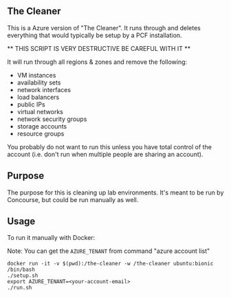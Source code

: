 ## The Cleaner

This is a Azure version of "The Cleaner".  It runs through and deletes everything that would typically be setup by a PCF installation.

** THIS SCRIPT IS VERY DESTRUCTIVE BE CAREFUL WITH IT **

It will run through all regions & zones and remove the following:

- VM instances
- availability sets
- network interfaces
- load balancers
- public IPs
- virtual networks
- network security groups
- storage accounts
- resource groups

You probably do not want to run this unless you have total control of the account (i.e. don't run when multiple people are sharing an account).

## Purpose

The purpose for this is cleaning up lab environments.  It's meant to be run by Concourse, but could be run manually as well.

## Usage

To run it manually with Docker:

Note: You can get the `AZURE_TENANT` from command "azure account list"

```
docker run -it -v $(pwd):/the-cleaner -w /the-cleaner ubuntu:bionic /bin/bash
./setup.sh
export AZURE_TENANT=<your-account-email>
./run.sh
```

